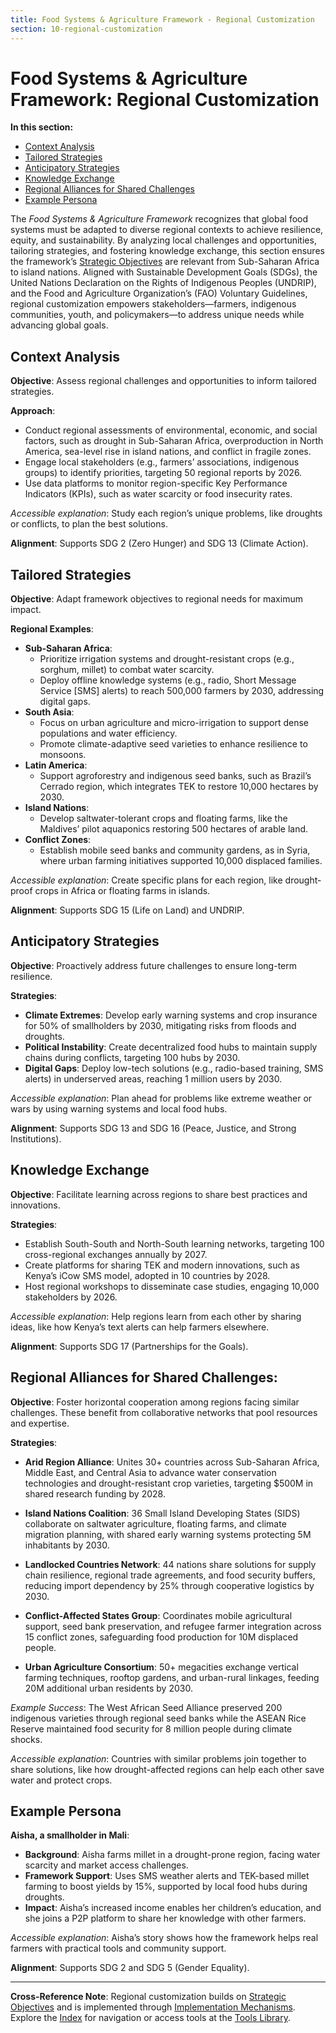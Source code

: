 ```yaml
---
title: Food Systems & Agriculture Framework - Regional Customization
section: 10-regional-customization
---
```


# Food Systems & Agriculture Framework: Regional Customization

**In this section:**
- [Context Analysis](#context-analysis)
- [Tailored Strategies](#tailored-strategies)
- [Anticipatory Strategies](#anticipatory-strategies)
- [Knowledge Exchange](#knowledge-exchange)
- [Regional Alliances for Shared Challenges](#regional-alliances-for-shared-challenges)
- [Example Persona](#example-persona)

The *Food Systems & Agriculture Framework* recognizes that global food systems must be adapted to diverse regional contexts to achieve resilience, equity, and sustainability. By analyzing local challenges and opportunities, tailoring strategies, and fostering knowledge exchange, this section ensures the framework’s [Strategic Objectives](/framework/docs/implementation/food-systems#07-strategic-objectives) are relevant from Sub-Saharan Africa to island nations. Aligned with Sustainable Development Goals (SDGs), the United Nations Declaration on the Rights of Indigenous Peoples (UNDRIP), and the Food and Agriculture Organization’s (FAO) Voluntary Guidelines, regional customization empowers stakeholders—farmers, indigenous communities, youth, and policymakers—to address unique needs while advancing global goals.

## <a id="context-analysis"></a>Context Analysis
**Objective**: Assess regional challenges and opportunities to inform tailored strategies.

**Approach**:
- Conduct regional assessments of environmental, economic, and social factors, such as drought in Sub-Saharan Africa, overproduction in North America, sea-level rise in island nations, and conflict in fragile zones.
- Engage local stakeholders (e.g., farmers’ associations, indigenous groups) to identify priorities, targeting 50 regional reports by 2026.
- Use data platforms to monitor region-specific Key Performance Indicators (KPIs), such as water scarcity or food insecurity rates.

*Accessible explanation*: Study each region’s unique problems, like droughts or conflicts, to plan the best solutions.

**Alignment**: Supports SDG 2 (Zero Hunger) and SDG 13 (Climate Action).

## <a id="tailored-strategies"></a>Tailored Strategies
**Objective**: Adapt framework objectives to regional needs for maximum impact.

**Regional Examples**:
- **Sub-Saharan Africa**:
  - Prioritize irrigation systems and drought-resistant crops (e.g., sorghum, millet) to combat water scarcity.
  - Deploy offline knowledge systems (e.g., radio, Short Message Service [SMS] alerts) to reach 500,000 farmers by 2030, addressing digital gaps.
- **South Asia**:
  - Focus on urban agriculture and micro-irrigation to support dense populations and water efficiency.
  - Promote climate-adaptive seed varieties to enhance resilience to monsoons.
- **Latin America**:
  - Support agroforestry and indigenous seed banks, such as Brazil’s Cerrado region, which integrates TEK to restore 10,000 hectares by 2030.
- **Island Nations**:
  - Develop saltwater-tolerant crops and floating farms, like the Maldives’ pilot aquaponics restoring 500 hectares of arable land.
- **Conflict Zones**:
  - Establish mobile seed banks and community gardens, as in Syria, where urban farming initiatives supported 10,000 displaced families.

*Accessible explanation*: Create specific plans for each region, like drought-proof crops in Africa or floating farms in islands.

**Alignment**: Supports SDG 15 (Life on Land) and UNDRIP.

## <a id="anticipatory-strategies"></a>Anticipatory Strategies
**Objective**: Proactively address future challenges to ensure long-term resilience.

**Strategies**:
- **Climate Extremes**: Develop early warning systems and crop insurance for 50% of smallholders by 2030, mitigating risks from floods and droughts.
- **Political Instability**: Create decentralized food hubs to maintain supply chains during conflicts, targeting 100 hubs by 2030.
- **Digital Gaps**: Deploy low-tech solutions (e.g., radio-based training, SMS alerts) in underserved areas, reaching 1 million users by 2030.

*Accessible explanation*: Plan ahead for problems like extreme weather or wars by using warning systems and local food hubs.

**Alignment**: Supports SDG 13 and SDG 16 (Peace, Justice, and Strong Institutions).

## <a id="knowledge-exchange"></a>Knowledge Exchange
**Objective**: Facilitate learning across regions to share best practices and innovations.

**Strategies**:
- Establish South-South and North-South learning networks, targeting 100 cross-regional exchanges annually by 2027.
- Create platforms for sharing TEK and modern innovations, such as Kenya’s iCow SMS model, adopted in 10 countries by 2028.
- Host regional workshops to disseminate case studies, engaging 10,000 stakeholders by 2026.

*Accessible explanation*: Help regions learn from each other by sharing ideas, like how Kenya’s text alerts can help farmers elsewhere.

**Alignment**: Supports SDG 17 (Partnerships for the Goals).

## <a id="regional-alliances-for-shared-challenges">Regional Alliances for Shared Challenges:
**Objective**: Foster horizontal cooperation among regions facing similar challenges. These benefit from collaborative networks that pool resources and expertise.

**Strategies**:
- **Arid Region Alliance**: Unites 30+ countries across Sub-Saharan Africa, Middle East, and Central Asia to advance water conservation technologies and drought-resistant crop varieties, targeting $500M in shared research funding by 2028.

- **Island Nations Coalition**: 36 Small Island Developing States (SIDS) collaborate on saltwater agriculture, floating farms, and climate migration planning, with shared early warning systems protecting 5M inhabitants by 2030.

- **Landlocked Countries Network**: 44 nations share solutions for supply chain resilience, regional trade agreements, and food security buffers, reducing import dependency by 25% through cooperative logistics by 2030.

- **Conflict-Affected States Group**: Coordinates mobile agricultural support, seed bank preservation, and refugee farmer integration across 15 conflict zones, safeguarding food production for 10M displaced people.

- **Urban Agriculture Consortium**: 50+ megacities exchange vertical farming techniques, rooftop gardens, and urban-rural linkages, feeding 20M additional urban residents by 2030.

*Example Success*: The West African Seed Alliance preserved 200 indigenous varieties through regional seed banks while the ASEAN Rice Reserve maintained food security for 8 million people during climate shocks.

*Accessible explanation*: Countries with similar problems join together to share solutions, like how drought-affected regions can help each other save water and protect crops.

## <a id="example-persona"></a>Example Persona
**Aisha, a smallholder in Mali**:
- **Background**: Aisha farms millet in a drought-prone region, facing water scarcity and market access challenges.
- **Framework Support**: Uses SMS weather alerts and TEK-based millet farming to boost yields by 15%, supported by local food hubs during droughts.
- **Impact**: Aisha’s increased income enables her children’s education, and she joins a P2P platform to share her knowledge with other farmers.

*Accessible explanation*: Aisha’s story shows how the framework helps real farmers with practical tools and community support.

**Alignment**: Supports SDG 2 and SDG 5 (Gender Equality).

---

**Cross-Reference Note**: Regional customization builds on [Strategic Objectives](/framework/docs/implementation/food-systems#07-strategic-objectives) and is implemented through [Implementation Mechanisms](/framework/docs/implementation/food-systems#08-implementation-mechanisms). Explore the [Index](/framework/docs/implementation/food-systems) for navigation or access tools at the [Tools Library](/framework/tools/food-systems).
